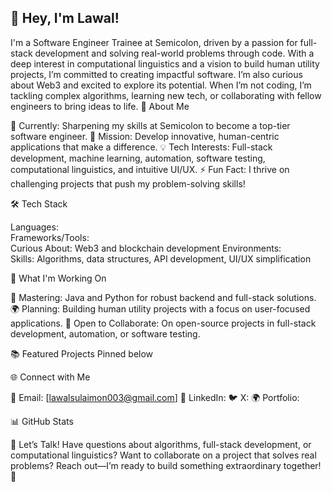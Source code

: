 ## 👋 Hey, I'm Lawal!
I'm a Software Engineer Trainee at Semicolon, driven by a passion for full-stack development and solving real-world problems through code. With a deep interest in computational linguistics and a vision to build human utility projects, I’m committed to creating impactful software. I’m also curious about Web3 and excited to explore its potential. When I’m not coding, I’m tackling complex algorithms, learning new tech, or collaborating with fellow engineers to bring ideas to life.
🚀 About Me

💼 Currently: Sharpening my skills at Semicolon to become a top-tier software engineer.
🎯 Mission: Develop innovative, human-centric applications that make a difference.
💡 Tech Interests: Full-stack development, machine learning, automation, software testing, computational linguistics, and intuitive UI/UX.
⚡ Fun Fact: I thrive on challenging projects that push my problem-solving skills!

🛠️ Tech Stack

Languages:      
Frameworks/Tools:    
Curious About: Web3 and blockchain development
Environments:   
Skills: Algorithms, data structures, API development, UI/UX simplification

🌱 What I'm Working On

🔭 Mastering: Java and Python for robust backend and full-stack solutions.
🌍 Planning: Building human utility projects with a focus on user-focused applications.
👯 Open to Collaborate: On open-source projects in full-stack development, automation, or software testing.

📚 Featured Projects
 Pinned below

🌐 Connect with Me

📧 Email: [lawalsulaimon003@gmail.com]
💼 LinkedIn: 
🐦 X: 
🌍 Portfolio: 

📊 GitHub Stats

💬 Let’s Talk!
Have questions about algorithms, full-stack development, or computational linguistics? Want to collaborate on a project that solves real problems? Reach out—I’m ready to build something extraordinary together! 🚀



<!--

